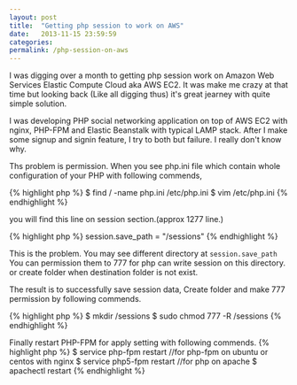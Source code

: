 ```yaml
---
layout: post
title:  "Getting php session to work on AWS"
date:   2013-11-15 23:59:59
categories:
permalink: /php-session-on-aws
---
```

I was digging over a month to getting php session work on Amazon Web Services Elastic Compute Cloud aka AWS EC2. 
It was make me crazy at that time but looking back (Like all digging thus) it's great jearney with quite simple solution.

I was developing PHP social networking application on top of AWS EC2 with nginx, PHP-FPM and Elastic Beanstalk with typical
LAMP stack. After I make some signup and signin feature, I try to both but failure. I really don't know why.

Ths problem is permission. When you see php.ini file which contain whole configuration of your PHP with following commends,

{% highlight php %}
$ find / -name php.ini
/etc/php.ini
$ vim /etc/php.ini
{% endhighlight %}

you will find this line on session section.(approx 1277 line.)

{% highlight php %}
session.save_path = "/sessions"
{% endhighlight %}

This is the problem. You may see different directory at ``session.save_path`` 
You can permission them to 777 for php can write session on this directory. or create folder when destination folder is not exist.

The result is to successfully save session data, Create folder and make 777 permission by following commends.

{% highlight php %}
$ mkdir /sessions
$ sudo chmod 777 -R /sessions
{% endhighlight %}

Finally restart PHP-FPM for apply setting with following commends.
{% highlight php %}
$ service php-fpm restart
//for php-fpm on ubuntu or centos with nginx
$ service php5-fpm restart
//for php on apache
$ apachectl restart
{% endhighlight %}
